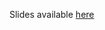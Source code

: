 Slides available <a href="https://rawcdn.githack.com/USCbiostats/rbootcamp/master/day1/slides.html" target="_blank">here</a>
